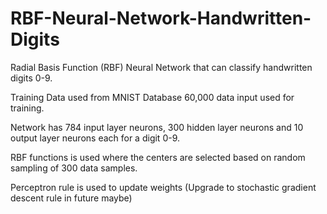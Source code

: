 # RBF-Neural-Network-Handwritten-Digits
Radial Basis Function (RBF) Neural Network that can classify handwritten digits 0-9.

Training Data used from MNIST Database
60,000 data input used for training.

Network has 784 input layer neurons, 300 hidden layer neurons and 10 output layer neurons each for a digit 0-9.

RBF functions is used where the centers are selected based on random sampling of 300 data samples.

Perceptron rule is used to update weights (Upgrade to stochastic gradient descent rule in future maybe)
